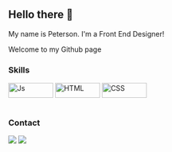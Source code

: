 ## Hello there 👋

My name is Peterson. I'm a Front End Designer!

Welcome to my Github page

### Skills

<div style="display: inline_block">
  <img align="center" alt="Js" height="30" width="90" 
  src="https://img.shields.io/badge/JavaScript-F7DF1E?style=for-the-badge&logo=javascript&logoColor=black">
  <img align="center" alt="HTML" height="30" width="90" src="https://img.shields.io/badge/HTML5-E34F26?style=for-the-badge&logo=html5&logoColor=white">
  <img align="center" alt="CSS" height="30" width="90" src="https://img.shields.io/badge/CSS3-1572B6?style=for-the-badge&logo=css3&logoColor=white">
</div>
<br>

### Contact

<div style="display: inline_block">
  <a href = "mailto:petersonvaladao@gmail.com"  target="_blank"><img src="https://img.shields.io/badge/-Gmail-%23333?style=for-the-badge&logo=gmail&logoColor=white"></a>
  <a href="https://www.linkedin.com/in/petersonbehenck" target="_blank"><img src="https://img.shields.io/badge/-LinkedIn-%230077B5?style=for-the-badge&logo=linkedin&logoColor=white"></a>
</div>
